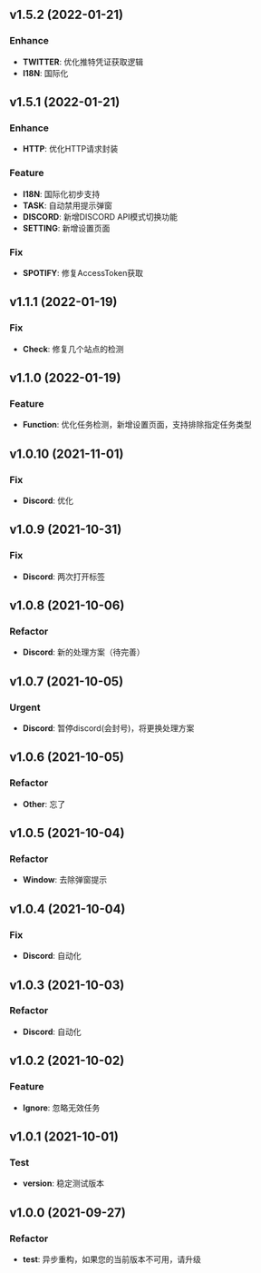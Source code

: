 ## v1.5.2 (2022-01-21)

### Enhance
- **TWITTER**: 优化推特凭证获取逻辑
- **I18N**: 国际化

## v1.5.1 (2022-01-21)

### Enhance
- **HTTP**: 优化HTTP请求封装

### Feature
- **I18N**: 国际化初步支持
- **TASK**: 自动禁用提示弹窗
- **DISCORD**: 新增DISCORD API模式切换功能
- **SETTING**: 新增设置页面

### Fix
- **SPOTIFY**: 修复AccessToken获取

## v1.1.1 (2022-01-19)

### Fix
- **Check**: 修复几个站点的检测

## v1.1.0 (2022-01-19)

### Feature
- **Function**: 优化任务检测，新增设置页面，支持排除指定任务类型

## v1.0.10 (2021-11-01)

### Fix
- **Discord**: 优化

## v1.0.9 (2021-10-31)

### Fix
- **Discord**: 两次打开标签

## v1.0.8 (2021-10-06)

### Refactor
- **Discord**: 新的处理方案（待完善）

## v1.0.7 (2021-10-05)

### Urgent
- **Discord**: 暂停discord(会封号)，将更换处理方案

## v1.0.6 (2021-10-05)

### Refactor
- **Other**: 忘了

## v1.0.5 (2021-10-04)

### Refactor
- **Window**: 去除弹窗提示

## v1.0.4 (2021-10-04)

### Fix
- **Discord**: 自动化

## v1.0.3 (2021-10-03)

### Refactor
- **Discord**: 自动化

## v1.0.2 (2021-10-02)

### Feature
- **Ignore**: 忽略无效任务

## v1.0.1 (2021-10-01)

### Test
- **version**: 稳定测试版本

## v1.0.0 (2021-09-27)

### Refactor
- **test**: 异步重构，如果您的当前版本不可用，请升级
